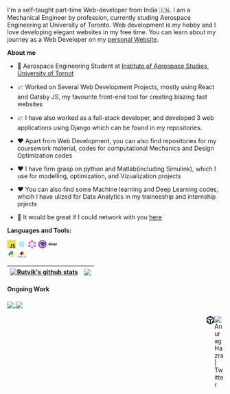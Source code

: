 I'm a self-taught part-time Web-developer from India 🇮🇳. I am a Mechanical Engineer by profession, currently studing Aerospace Engineering at University of Toronto. Web development is my hobby and I love developing elegant websites in my free time. You can learn about my journey as a Web Developer on my [personal Website](hhtps://Rutvik-Solanki.ml).


**About me**

- 💼 Aerospace Engineering Student at [Institute of Aerospace Studies, University of Tornot](https://www.utias.utoronto.ca//)

- 📈 Worked on Several Web Development Projects, mostly using React and Gatsby JS, my favourite front-end tool for creating blazing fast websites

- 📈 I have also worked as a full-stack developer, and developed 3 web applications using Django which can be found in my repositories.

-  ❤️ Apart from Web Development, you can also find repositories for my coursework material, codes for computational Mechanics and Design Optimization codes

-  ❤️ I have firm grasp on python and Matlab(including Simulink), which I use for modelling, optimization, and Vizualization projects 

-  ❤️ You can also find some Machine learning and Deep Learning codes, whcih I have ulized for Data Analytics in my traineeship and internship prjects

- 💬 It would be great if I could network with you [here](https://rutvik-solanki.ml/contact)



**Languages and Tools:**  

<code><img height="20" src="https://raw.githubusercontent.com/github/explore/80688e429a7d4ef2fca1e82350fe8e3517d3494d/topics/javascript/javascript.png"></code>
<code><img height="20" src="https://raw.githubusercontent.com/github/explore/80688e429a7d4ef2fca1e82350fe8e3517d3494d/topics/react/react.png"></code>
<code><img height="20" src="https://raw.githubusercontent.com/github/explore/5c058a388828bb5fde0bcafd4bc867b5bb3f26f3/topics/graphql/graphql.png"></code>
<code><img height="20" src="https://raw.githubusercontent.com/github/explore/80688e429a7d4ef2fca1e82350fe8e3517d3494d/topics/gatsby/gatsby.png"></code>
<code><img height="20" src="https://raw.githubusercontent.com/github/explore/80688e429a7d4ef2fca1e82350fe8e3517d3494d/topics/Django/Django.png"></code>    
<code><img height="20" src="https://raw.githubusercontent.com/github/explore/80688e429a7d4ef2fca1e82350fe8e3517d3494d/topics/python/python.png"></code>
<code><img height="20" src="https://raw.githubusercontent.com/github/explore/80688e429a7d4ef2fca1e82350fe8e3517d3494d/topics/matlab/matlab.png"></code>


| <a href="https://github.com/rutvikrj26"><img align="center" src="https://github-readme-stats.vercel.app/api?username=rutvikrj26&show_icons=true&include_all_commits=true&theme=buefy&hide_border=true" alt="Rutvik's github stats" /></a> |<img align="center" src="https://github-readme-stats.vercel.app/api/top-langs/?username=rutvikrj26&layout=compact&theme=buefy&hide_border=true" /></a> |
| ------------- | ------------- |

 #### Ongoing Work


<a href="https://github.com/Rutvikrj26/portfolio">
  <img align="center" src="https://github-readme-stats.vercel.app/api/pin/?username=rutvikrj26&repo=portfolio&theme=buefy" />
</a>

<a href="https://github.com/Rutvikrj26/themechcafe">
  <img align="center" src="https://github-readme-stats.vercel.app/api/pin/?username=rutvikrj26&repo=themechcafe&theme=buefy" />
</a>

<br />
<br />

<a href="https://twitter.com/anuraghazru">
  <img align="right" alt="Anurag Hazra | Twitter" width="21px" src="https://raw.githubusercontent.com/anuraghazra/anuraghazra/master/assets/twitter.svg" />
</a>
<a href="https://codesandbox.io/u/anuraghazra">
  <img align="right" alt="Anurag Hazra | CodeSandbox" width="20px" src="https://raw.githubusercontent.com/anuraghazra/anuraghazra/master/assets/codesandbox.svg" />
</a>

